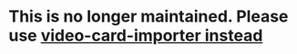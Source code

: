 # This is no longer maintained. Please use [video-card-importer instead](https://github.com/antler-hat/video-card-importer)
